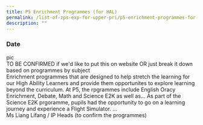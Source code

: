 ```yaml
---
title: P5 Enrichment Programmes (for HAL)
permalink: /list-of-zps-exp-for-upper-pri/p5-enrichment-programmes-for-hal/
description: ""
---
```

### **Date**
pic<br>TO BE CONFIRMED if we'd like to put this on website OR just break it down based on programmes by subject<br>Enrichment programmes that are designed to help stretch the learning for our High Ability Learners and provide them opportunites to explore learning beyond the curriculum. At P5, the rpgrammes include English Oracy Enrichment, Debate, Math and Science E2K as well as... As part of the Science E2K prgoramme, pupils had the opportunity to go on a learning journey and experience a Flight Simulator. ...<br>Ms Liang Lifang / IP Heads (to confirm the programmes)